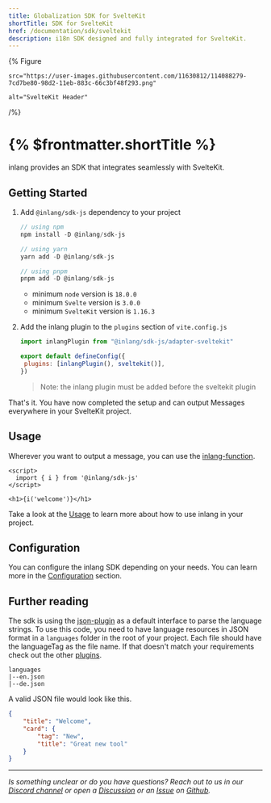 ```yaml
---
title: Globalization SDK for SvelteKit
shortTitle: SDK for SvelteKit
href: /documentation/sdk/sveltekit
description: i18n SDK designed and fully integrated for SvelteKit.
---
```


{% Figure

    src="https://user-images.githubusercontent.com/11630812/114088279-7cd7be80-98d2-11eb-883c-66c3bf48f293.png"

    alt="SvelteKit Header"

/%}

# {% $frontmatter.shortTitle %}

inlang provides an SDK that integrates seamlessly with SvelteKit.

## Getting Started

1. Add `@inlang/sdk-js` dependency to your project

   ```js
   // using npm
   npm install -D @inlang/sdk-js

   // using yarn
   yarn add -D @inlang/sdk-js

   // using pnpm
   pnpm add -D @inlang/sdk-js
   ```

   - minimum `node` version is `18.0.0`
   - minimum `Svelte` version is `3.0.0`
   - minimum `SvelteKit` version is `1.16.3`

2. Add the inlang plugin to the `plugins` section of `vite.config.js`

   ```js
   import inlangPlugin from "@inlang/sdk-js/adapter-sveltekit"

   export default defineConfig({
   	plugins: [inlangPlugin(), sveltekit()],
   })
   ```

   > Note: the inlang plugin must be added before the sveltekit plugin

That's it. You have now completed the setup and can output Messages everywhere in your SvelteKit project.

## Usage

Wherever you want to output a message, you can use the [inlang-function](/documentation/sdk/usage#inlang-function).

```svelte
<script>
  import { i } from '@inlang/sdk-js'
</script>

<h1>{i('welcome')}</h1>
```

Take a look at the [Usage](/documentation/sdk/usage) to learn more about how to use inlang in your project.

## Configuration

You can configure the inlang SDK depending on your needs. You can learn more in the [Configuration](/documentation/sdk/configuration) section.

## Further reading

The sdk is using the [json-plugin](https://github.com/inlang/inlang/tree/main/source-code/plugins/json) as a default interface to parse the language strings. To use this code, you need to have language resources in JSON format in a `languages` folder in the root of your project. Each file should have the languageTag as the file name. If that doesn't match your requirements check out the other [plugins](https://inlang.com/documentation/plugins/registry).

```
languages
|--en.json
|--de.json
```

A valid JSON file would look like this.

```json
{
	"title": "Welcome",
	"card": {
		"tag": "New",
		"title": "Great new tool"
	}
}
```

---

_Is something unclear or do you have questions? Reach out to us in our [Discord channel](https://discord.gg/9vUg7Rr) or open a [Discussion](https://github.com/inlang/inlang/discussions) or an [Issue](https://github.com/inlang/inlang/issues) on [Github](https://github.com/inlang/inlang)._
